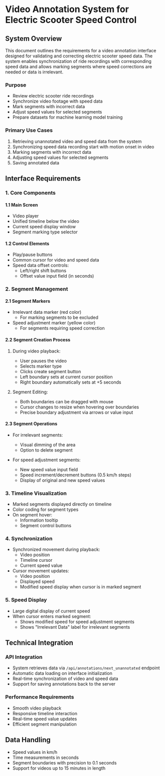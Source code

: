 # Video Annotation System for Electric Scooter Speed Control

## System Overview

This document outlines the requirements for a video annotation interface designed for validating and correcting electric scooter speed data. The system enables synchronization of ride recordings with corresponding speed data and allows marking segments where speed corrections are needed or data is irrelevant.

### Purpose
- Review electric scooter ride recordings
- Synchronize video footage with speed data
- Mark segments with incorrect data
- Adjust speed values for selected segments
- Prepare datasets for machine learning model training

### Primary Use Cases
1. Retrieving unannotated video and speed data from the system
2. Synchronizing speed data recording start with motion onset in video
3. Marking segments with incorrect data
4. Adjusting speed values for selected segments
5. Saving annotated data

## Interface Requirements

### 1. Core Components

#### 1.1 Main Screen
- Video player
- Unified timeline below the video
- Current speed display window
- Segment marking type selector

#### 1.2 Control Elements
- Play/pause buttons
- Common cursor for video and speed data
- Speed data offset controls:
  - Left/right shift buttons
  - Offset value input field (in seconds)

### 2. Segment Management

#### 2.1 Segment Markers
- Irrelevant data marker (red color)
  - For marking segments to be excluded
- Speed adjustment marker (yellow color)
  - For segments requiring speed correction

#### 2.2 Segment Creation Process
1. During video playback:
   - User pauses the video
   - Selects marker type
   - Clicks create segment button
   - Left boundary sets at current cursor position
   - Right boundary automatically sets at +5 seconds

2. Segment Editing:
   - Both boundaries can be dragged with mouse
   - Cursor changes to resize when hovering over boundaries
   - Precise boundary adjustment via arrows or value input

#### 2.3 Segment Operations
- For irrelevant segments:
  - Visual dimming of the area
  - Option to delete segment
  
- For speed adjustment segments:
  - New speed value input field
  - Speed increment/decrement buttons (0.5 km/h steps)
  - Display of original and new speed values

### 3. Timeline Visualization
- Marked segments displayed directly on timeline
- Color coding for segment types
- On segment hover:
  - Information tooltip
  - Segment control buttons

### 4. Synchronization
- Synchronized movement during playback:
  - Video position
  - Timeline cursor
  - Current speed value
- Cursor movement updates:
  - Video position
  - Displayed speed
  - Modified speed display when cursor is in marked segment

### 5. Speed Display
- Large digital display of current speed
- When cursor enters marked segment:
  - Shows modified speed for speed adjustment segments
  - Shows "Irrelevant Data" label for irrelevant segments

## Technical Integration

### API Integration
- System retrieves data via `/api/annotations/next_unannotated` endpoint
- Automatic data loading on interface initialization
- Real-time synchronization of video and speed data
- Support for saving annotations back to the server

### Performance Requirements
- Smooth video playback
- Responsive timeline interaction
- Real-time speed value updates
- Efficient segment manipulation

## Data Handling
- Speed values in km/h
- Time measurements in seconds
- Segment boundaries with precision to 0.1 seconds
- Support for videos up to 15 minutes in length